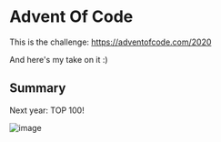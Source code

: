 # Advent Of Code
This is the challenge: https://adventofcode.com/2020

And here's my take on it :)

## Summary

Next year: TOP 100!

![image](https://user-images.githubusercontent.com/64603095/103137121-7a0be180-46c6-11eb-9a36-b22d76eaf652.png)
